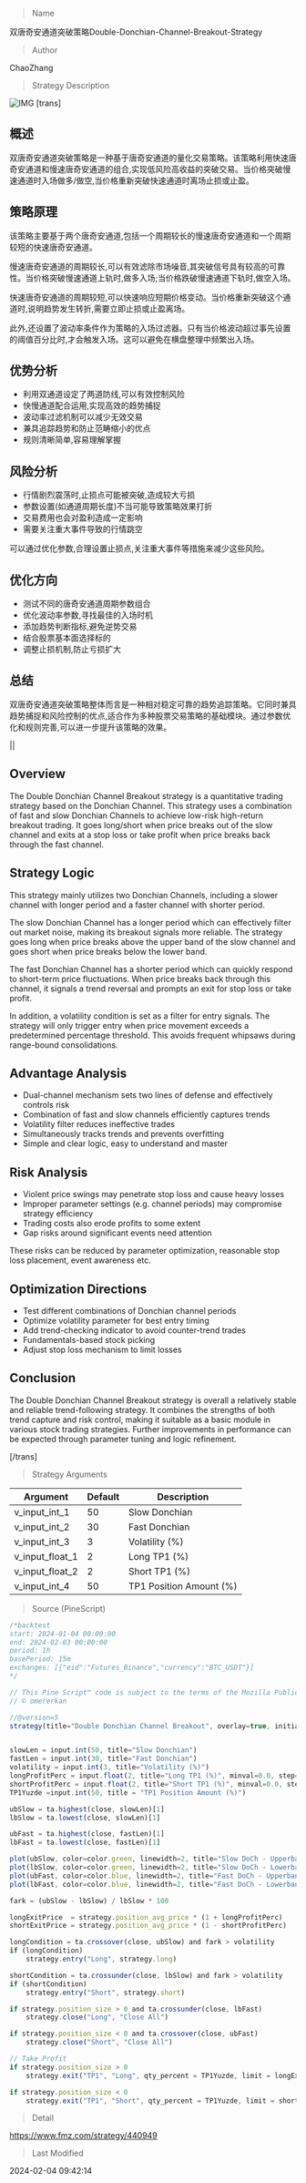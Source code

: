
> Name

双唐奇安通道突破策略Double-Donchian-Channel-Breakout-Strategy

> Author

ChaoZhang

> Strategy Description

![IMG](https://www.fmz.com/upload/asset/b56a20c57f829a6d23.png)
[trans]

## 概述

双唐奇安通道突破策略是一种基于唐奇安通道的量化交易策略。该策略利用快速唐奇安通道和慢速唐奇安通道的组合,实现低风险高收益的突破交易。当价格突破慢速通道时入场做多/做空,当价格重新突破快速通道时离场止损或止盈。

## 策略原理  

该策略主要基于两个唐奇安通道,包括一个周期较长的慢速唐奇安通道和一个周期较短的快速唐奇安通道。

慢速唐奇安通道的周期较长,可以有效滤除市场噪音,其突破信号具有较高的可靠性。当价格突破慢速通道上轨时,做多入场;当价格跌破慢速通道下轨时,做空入场。

快速唐奇安通道的周期较短,可以快速响应短期价格变动。当价格重新突破这个通道时,说明趋势发生转折,需要立即止损或止盈离场。 

此外,还设置了波动率条件作为策略的入场过滤器。只有当价格波动超过事先设置的阈值百分比时,才会触发入场。这可以避免在横盘整理中频繁出入场。

## 优势分析

- 利用双通道设定了两道防线,可以有效控制风险
- 快慢通道配合运用,实现高效的趋势捕捉
- 波动率过滤机制可以减少无效交易
- 兼具追踪趋势和防止范畴缩小的优点
- 规则清晰简单,容易理解掌握

## 风险分析

- 行情剧烈震荡时,止损点可能被突破,造成较大亏损
- 参数设置(如通道周期长度)不当可能导致策略效果打折
- 交易费用也会对盈利造成一定影响
- 需要关注重大事件导致的行情跳空

可以通过优化参数,合理设置止损点,关注重大事件等措施来减少这些风险。

## 优化方向  

- 测试不同的唐奇安通道周期参数组合
- 优化波动率参数,寻找最佳的入场时机
- 添加趋势判断指标,避免逆势交易
- 结合股票基本面选择标的
- 调整止损机制,防止亏损扩大

## 总结

双唐奇安通道突破策略整体而言是一种相对稳定可靠的趋势追踪策略。它同时兼具趋势捕捉和风险控制的优点,适合作为多种股票交易策略的基础模块。通过参数优化和规则完善,可以进一步提升该策略的效果。

||

## Overview

The Double Donchian Channel Breakout strategy is a quantitative trading strategy based on the Donchian Channel. This strategy uses a combination of fast and slow Donchian Channels to achieve low-risk high-return breakout trading. It goes long/short when price breaks out of the slow channel and exits at a stop loss or take profit when price breaks back through the fast channel.

## Strategy Logic

This strategy mainly utilizes two Donchian Channels, including a slower channel with longer period and a faster channel with shorter period. 

The slow Donchian Channel has a longer period which can effectively filter out market noise, making its breakout signals more reliable. The strategy goes long when price breaks above the upper band of the slow channel and goes short when price breaks below the lower band.  

The fast Donchian Channel has a shorter period which can quickly respond to short-term price fluctuations. When price breaks back through this channel, it signals a trend reversal and prompts an exit for stop loss or take profit.

In addition, a volatility condition is set as a filter for entry signals. The strategy will only trigger entry when price movement exceeds a predetermined percentage threshold. This avoids frequent whipsaws during range-bound consolidations.

## Advantage Analysis 

- Dual-channel mechanism sets two lines of defense and effectively controls risk
- Combination of fast and slow channels efficiently captures trends  
- Volatility filter reduces ineffective trades
- Simultaneously tracks trends and prevents overfitting
- Simple and clear logic, easy to understand and master

## Risk Analysis

- Violent price swings may penetrate stop loss and cause heavy losses
- Improper parameter settings (e.g. channel periods) may compromise strategy efficiency 
- Trading costs also erode profits to some extent
- Gap risks around significant events need attention

These risks can be reduced by parameter optimization, reasonable stop loss placement, event awareness etc.

## Optimization Directions

- Test different combinations of Donchian channel periods
- Optimize volatility parameter for best entry timing
- Add trend-checking indicator to avoid counter-trend trades
- Fundamentals-based stock picking  
- Adjust stop loss mechanism to limit losses

## Conclusion

The Double Donchian Channel Breakout strategy is overall a relatively stable and reliable trend-following strategy. It combines the strengths of both trend capture and risk control, making it suitable as a basic module in various stock trading strategies. Further improvements in performance can be expected through parameter tuning and logic refinement.

[/trans]

> Strategy Arguments



|Argument|Default|Description|
|----|----|----|
|v_input_int_1|50|Slow Donchian|
|v_input_int_2|30|Fast Donchian|
|v_input_int_3|3|Volatility (%)|
|v_input_float_1|2|Long TP1 (%)|
|v_input_float_2|2|Short TP1 (%)|
|v_input_int_4|50|TP1 Position Amount (%)|


> Source (PineScript)

``` javascript
/*backtest
start: 2024-01-04 00:00:00
end: 2024-02-03 00:00:00
period: 1h
basePeriod: 15m
exchanges: [{"eid":"Futures_Binance","currency":"BTC_USDT"}]
*/

// This Pine Script™ code is subject to the terms of the Mozilla Public License 2.0 at https://mozilla.org/MPL/2.0/
// © omererkan

//@version=5
strategy(title="Double Donchian Channel Breakout", overlay=true, initial_capital = 1000, commission_value = 0.05, default_qty_value = 100, default_qty_type = strategy.percent_of_equity)


slowLen = input.int(50, title="Slow Donchian")
fastLen = input.int(30, title="Fast Donchian")
volatility = input.int(3, title="Volatility (%)")
longProfitPerc = input.float(2, title="Long TP1 (%)", minval=0.0, step=0.1) * 0.01
shortProfitPerc = input.float(2, title="Short TP1 (%)", minval=0.0, step=0.1) * 0.01
TP1Yuzde =input.int(50, title = "TP1 Position Amount (%)")

ubSlow = ta.highest(close, slowLen)[1]
lbSlow = ta.lowest(close, slowLen)[1]

ubFast = ta.highest(close, fastLen)[1]
lbFast = ta.lowest(close, fastLen)[1]

plot(ubSlow, color=color.green, linewidth=2, title="Slow DoCh - Upperband")
plot(lbSlow, color=color.green, linewidth=2, title="Slow DoCh - Lowerband")
plot(ubFast, color=color.blue, linewidth=2, title="Fast DoCh - Upperband")
plot(lbFast, color=color.blue, linewidth=2, title="Fast DoCh - Lowerband")

fark = (ubSlow - lbSlow) / lbSlow * 100

longExitPrice  = strategy.position_avg_price * (1 + longProfitPerc)
shortExitPrice = strategy.position_avg_price * (1 - shortProfitPerc)

longCondition = ta.crossover(close, ubSlow) and fark > volatility
if (longCondition)
    strategy.entry("Long", strategy.long)

shortCondition = ta.crossunder(close, lbSlow) and fark > volatility
if (shortCondition)
    strategy.entry("Short", strategy.short)

if strategy.position_size > 0 and ta.crossunder(close, lbFast) 
    strategy.close("Long", "Close All")

if strategy.position_size < 0 and ta.crossover(close, ubFast)
    strategy.close("Short", "Close All")

// Take Profit
if strategy.position_size > 0
    strategy.exit("TP1", "Long", qty_percent = TP1Yuzde, limit = longExitPrice)

if strategy.position_size < 0
    strategy.exit("TP1", "Short", qty_percent = TP1Yuzde, limit = shortExitPrice)
```

> Detail

https://www.fmz.com/strategy/440949

> Last Modified

2024-02-04 09:42:14
